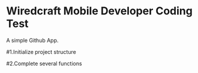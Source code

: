# Wiredcraft Mobile Developer Coding Test

A simple Github App.

#1.Initialize project structure

#2.Complete several functions